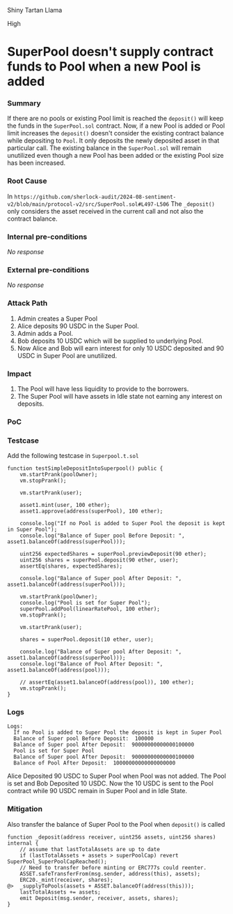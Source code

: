 Shiny Tartan Llama

High

# SuperPool doesn't supply contract funds to Pool when a new Pool is added

### Summary

If there are no pools or existing Pool limit is reached the `deposit()` will keep the funds in the `SuperPool.sol` contract. Now, if a new Pool is added or Pool limit increases the `deposit()` doesn't consider the existing contract balance while depositing to `Pool`. It only deposits the newly deposited asset in that particular call. The existing balance in the `SuperPool.sol` will remain unutilized even though a new Pool has been added or the existing Pool size has been increased.

### Root Cause

In `https://github.com/sherlock-audit/2024-08-sentiment-v2/blob/main/protocol-v2/src/SuperPool.sol#L497-L506` The `_deposit()` only considers the asset received in the current call and not also the contract balance.

### Internal pre-conditions

_No response_

### External pre-conditions

_No response_

### Attack Path

1. Admin creates a Super Pool
2. Alice deposits 90 USDC in the Super Pool.
3. Admin adds a Pool.
4. Bob deposits 10 USDC which will be supplied to underlying Pool.
5. Now Alice and Bob will earn interest for only 10 USDC deposited and 90 USDC in Super Pool are unutilized.

### Impact

1. The Pool will have less liquidity to provide to the borrowers. 
2. The Super Pool will have assets in Idle state not earning any interest on deposits.

### PoC

### Testcase
Add the following testcase in `Superpool.t.sol`
```solidity
function testSimpleDepositIntoSuperpool() public {
    vm.startPrank(poolOwner);
    vm.stopPrank();

    vm.startPrank(user);

    asset1.mint(user, 100 ether);
    asset1.approve(address(superPool), 100 ether);

    console.log("If no Pool is added to Super Pool the deposit is kept in Super Pool");
    console.log("Balance of Super pool Before Deposit: ", asset1.balanceOf(address(superPool)));

    uint256 expectedShares = superPool.previewDeposit(90 ether);
    uint256 shares = superPool.deposit(90 ether, user);
    assertEq(shares, expectedShares);

    console.log("Balance of Super pool After Deposit: ", asset1.balanceOf(address(superPool)));

    vm.startPrank(poolOwner);
    console.log("Pool is set for Super Pool");
    superPool.addPool(linearRatePool, 100 ether);
    vm.stopPrank();

    vm.startPrank(user);

    shares = superPool.deposit(10 ether, user);

    console.log("Balance of Super pool After Deposit: ", asset1.balanceOf(address(superPool)));
    console.log("Balance of Pool After Deposit: ", asset1.balanceOf(address(pool)));

    // assertEq(asset1.balanceOf(address(pool)), 100 ether);
    vm.stopPrank();
}
```
### Logs
```Logs
Logs:
  If no Pool is added to Super Pool the deposit is kept in Super Pool
  Balance of Super pool Before Deposit:  100000
  Balance of Super pool After Deposit:  90000000000000100000
  Pool is set for Super Pool
  Balance of Super pool After Deposit:  90000000000000100000
  Balance of Pool After Deposit:  10000000000000000000
```
Alice Deposited 90 USDC to Super Pool when Pool was not added. The Pool is set and Bob Deposited 10 USDC. Now the 10 USDC is sent to the Pool contract while 90 USDC remain in Super Pool and in Idle State.

### Mitigation

Also transfer the balance of Super Pool to the Pool when `deposit()` is called

```solidity
function _deposit(address receiver, uint256 assets, uint256 shares) internal {
    // assume that lastTotalAssets are up to date
    if (lastTotalAssets + assets > superPoolCap) revert SuperPool_SuperPoolCapReached();
    // Need to transfer before minting or ERC777s could reenter.
    ASSET.safeTransferFrom(msg.sender, address(this), assets);
    ERC20._mint(receiver, shares);
@>  _supplyToPools(assets + ASSET.balanceOf(address(this)));
    lastTotalAssets += assets;
    emit Deposit(msg.sender, receiver, assets, shares);
}   
```